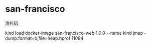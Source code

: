 # san-francisco
洛杉矶

kind load docker-image san-francisco-web:1.0.0 --name kind
jmap -dump:format=b,file=heap.hprof 11084

